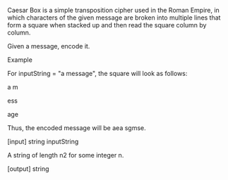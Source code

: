 Caesar Box is a simple transposition cipher used in the Roman Empire, in which characters of the given message are broken into multiple lines that form a square when stacked up and then read the square column by column.

Given a message, encode it.

Example

For inputString = "a message", the square will look as follows:

a m

ess

age

Thus, the encoded message will be aea sgmse.

[input] string inputString

A string of length n2 for some integer n.

[output] string
